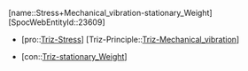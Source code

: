 ﻿---
type: TrizContradiction
aliases:
- Stress+Mechanical_vibration-stationary_Weight
license: CC BY-SA 4.0
copyright: https://github.com/SpocWeb
IsDeleted: false
IsReadOnly: false
Confidential: public
tags: 
- Triz/Contradiction
---
[name::Stress+Mechanical_vibration-stationary_Weight]
[SpocWebEntityId::23609]
+ [pro::[Triz-Stress](tech/Triz/Parameter/Triz-Stress.md)]
[Triz-Principle::[Triz-Mechanical_vibration](tech/Triz/Principle/Triz-Mechanical_vibration.md)]
- [con::[Triz-stationary_Weight](tech/Triz/Parameter/Triz-stationary_Weight.md)]


